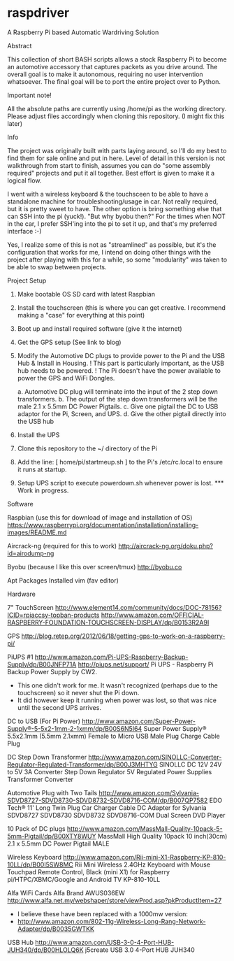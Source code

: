 # raspdriver
A Raspberry Pi based Automatic Wardriving Solution


Abstract

This collection of short BASH scripts allows a stock Raspberry Pi to become an automotive accessory that captures packets as you drive around.  The overall goal is to make it autonomous, requiring no user intervention whatsoever.  The final goal will be to port the entire project over to Python.

Important note!

All the absolute paths are currently using /home/pi as the working directory.  Please adjust files accordingly when cloning this repository. (I might fix this later)



Info

The project was originally built with parts laying around, so I'll do my best to find them for sale online and put in here.  Level of detail in this version is not walkthrough from start to finish, assumes you can do "some assembly required" projects and put it all together.  Best effort is given to make it a logical flow.

I went with a wireless keyboard & the touchsceen to be able to have a standalone machine for troubleshooting/usage in car.  Not really required, but it is pretty sweet to have.  The other option is bring something else that can SSH into the pi (yuck!).  "But why byobu then?" For the times when NOT in the car, I prefer SSH'ing into the pi to set it up, and that's my preferred interface :-)

Yes, I realize some of this is not as "streamlined" as possible, but it's the configuration that works for me, I intend on doing other things with the project after playing with this for a while, so some "modularity" was taken to be able to swap between projects.



Project Setup

1. Make bootable OS SD card with latest Raspbian
2. Install the touchscreen (this is where you can get creative.  I recommend making a "case" for everything at this point)
3. Boot up and install required software (give it the internet)
4. Get the GPS setup (See link to blog)
5. Modify the Automotive DC plugs to provide power to the Pi and the USB Hub & Install in Housing.
    ! This part is particularly important, as the USB hub needs to be powered.
    ! The Pi doesn't have the power available to power the GPS and WiFi Dongles.

    a. Automotive DC plug will terminate into the input of the 2 step down transformers.
    b. The output of the step down transformers will be the male 2.1 x 5.5mm DC Power Pigtails.
    c. Give one pigtail the DC to USB adaptor for the Pi, Screen, and UPS.
    d. Give the other pigtail directly into the USB hub
6. Install the UPS
7. Clone this repository to the ~/ directory of the Pi
8. Add the line: [ home/pi/startmeup.sh ]
    to the Pi's /etc/rc.local to ensure it runs at startup.
9. Setup UPS script to execute powerdown.sh whenever power is lost. *** Work in progress.





Software

Raspbian (use this for download of image and installation of OS)
https://www.raspberrypi.org/documentation/installation/installing-images/README.md

Aircrack-ng (required for this to work)
http://aircrack-ng.org/doku.php?id=airodump-ng

Byobu (because I like this over screen/tmux)
http://byobu.co

Apt Packages Installed
vim (fav editor)




Hardware

7" TouchScreen
http://www.element14.com/community/docs/DOC-78156?ICID=rpiaccsy-topban-products
http://www.amazon.com/OFFICIAL-RASPBERRY-FOUNDATION-TOUCHSCREEN-DISPLAY/dp/B0153R2A9I

GPS
http://blog.retep.org/2012/06/18/getting-gps-to-work-on-a-raspberry-pi/

PiUPS #1
http://www.amazon.com/Pi-UPS-Raspberry-Backup-Supply/dp/B00JNFP71A
http://piups.net/support/
Pi UPS - Raspberry Pi Backup Power Supply by CW2.
* This one didn't work for me.  It wasn't recognized (perhaps due to the touchscreen) so it never shut the Pi down.
* It did however keep it running when power was lost, so that was nice until the second UPS arrives.

DC to USB (For Pi Power)
http://www.amazon.com/Super-Power-Supply®-5-5x2-1mm-2-1xmm/dp/B00S6N5I64
Super Power Supply® 5.5x2.1mm (5.5mm 2.1xmm) Female to Micro USB Male Plug Charge Cable Plug

DC Step Down Transformer
http://www.amazon.com/SINOLLC-Converter-Regulator-Regulated-Transformer/dp/B00J3MHTYG
SINOLLC DC 12V 24V to 5V 3A Converter Step Down Regulator 5V Regulated Power Supplies Transformer Converter

Automotive Plug with Two Tails
http://www.amazon.com/Sylvania-SDVD8727-SDVD8730-SDVD8732-SDVD8716-COM/dp/B007QP7582
EDO Tech® 11' Long Twin Plug Car Charger Cable DC Adapter for Sylvania SDVD8727 SDVD8730 SDVD8732 SDVD8716-COM Dual Screen DVD Player

10 Pack of DC plugs
http://www.amazon.com/MassMall-Quality-10pack-5-5mm-Pigtail/dp/B00XTY8WUY
MassMall High Quality 10pack 10 inch(30cm) 2.1 x 5.5mm DC Power Pigtail MALE

Wireless Keyboard
http://www.amazon.com/Rii-mini-X1-Raspberry-KP-810-10LL/dp/B00I5SW8MC
Rii Mini Wireless 2.4GHz Keyboard with Mouse Touchpad Remote Control, Black (mini X1) for Raspberry pi/HTPC/XBMC/Google and Android TV KP-810-10LL

Alfa WiFi Cards
Alfa Brand AWUS036EW
http://www.alfa.net.my/webshaper/store/viewProd.asp?pkProductItem=27
* I believe these have been replaced with a 1000mw version:
* http://www.amazon.com/802-11g-Wireless-Long-Rang-Network-Adapter/dp/B0035GWTKK

USB Hub
http://www.amazon.com/USB-3-0-4-Port-HUB-JUH340/dp/B00HLOLQ6K
j5create USB 3.0 4-Port HUB JUH340


